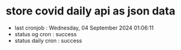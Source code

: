 # store covid daily api as json data

- last cronjob : Wednesday, 04 September 2024 01:06:11
- status og cron : success
- status daily cron : success
      
      